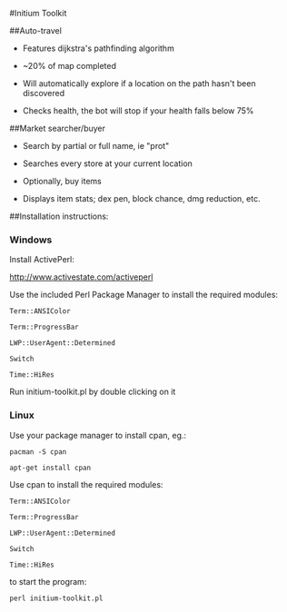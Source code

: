 #Initium Toolkit 

##Auto-travel


 - Features dijkstra's pathfinding algorithm

 - ~20% of map completed
   
 - Will automatically explore if a location on the path hasn't been discovered

 - Checks health, the bot will stop if your health falls below 75%


##Market searcher/buyer


 - Search by partial or full name, ie "prot"
  
 - Searches every store at your current location

 - Optionally, buy items

 - Displays item stats; dex pen, block chance, dmg reduction, etc.

##Installation instructions:

### Windows

Install ActivePerl:

http://www.activestate.com/activeperl

Use the included Perl Package Manager to install the required modules:

    Term::ANSIColor

    Term::ProgressBar

    LWP::UserAgent::Determined

    Switch

    Time::HiRes

Run initium-toolkit.pl by double clicking on it

### Linux

Use your package manager to install cpan, eg.:

    pacman -S cpan

    apt-get install cpan

Use cpan to install the required modules:

    Term::ANSIColor

    Term::ProgressBar

    LWP::UserAgent::Determined
    
    Switch
    
    Time::HiRes

to start the program:

    perl initium-toolkit.pl
    
